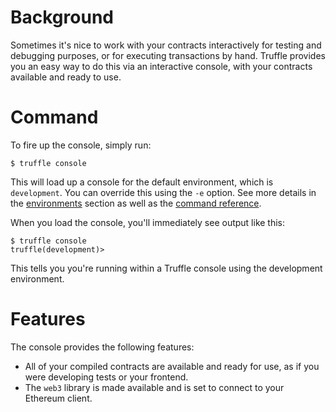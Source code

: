 # Background

Sometimes it's nice to work with your contracts interactively for testing and debugging purposes, or for executing transactions by hand. Truffle provides you an easy way to do this via an interactive console, with your contracts available and ready to use.

# Command

To fire up the console, simply run:

```none
$ truffle console
```

This will load up a console for the default environment, which is `development`. You can override this using the `-e` option. See more details in the [environments](/advanced/environments) section as well as the [command reference](/advanced/commands).

When you load the console, you'll immediately see output like this:

```
$ truffle console
truffle(development)>
```

This tells you you're running within a Truffle console using the development environment.

# Features

The console provides the following features:

* All of your compiled contracts are available and ready for use, as if you were developing tests or your frontend.
* The `web3` library is made available and is set to connect to your Ethereum client.
